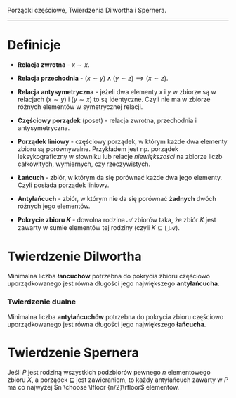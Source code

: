 Porządki częściowe, Twierdzenia Dilwortha i Spernera.

---

# Definicje

* **Relacja zwrotna** - $x \sim x$.
* **Relacja przechodnia** - $(x \sim y) \land (y \sim z) \implies (x \sim z)$.
* **Relacja antysymetryczna** - jeżeli dwa elementy $x$ i $y$ w zbiorze są w relacjach $(x \sim y)$ i $(y \sim x)$ to są identyczne. Czyli nie ma w zbiorze różnych elementów w symetrycznej relacji.

* **Częściowy porządek** (poset) - relacja zwrotna, przechodnia i antysymetryczna.
* **Porządek liniowy** - częściowy porządek, w którym każde dwa elementy zbioru są porównywalne. Przykładem jest np. porządek leksykograficzny w słowniku lub relacje *niewiększości* na zbiorze liczb całkowitych, wymiernych, czy rzeczywistych.

* **Łańcuch** - zbiór, w którym da się porównać każde dwa jego elementy. Czyli posiada porządek liniowy.
* **Antyłańcuch** - zbiór, w którym nie da się porównać **żadnych** dwóch różnych jego elementów.

* **Pokrycie zbioru $K$** - dowolna rodzina $\mathcal A$ zbiorów taka, że zbiór $K$ jest zawarty w sumie elementów tej rodziny (czyli $K \subseteq \bigcup \mathcal A$).

# Twierdzenie Dilwortha
Minimalna liczba **łańcuchów** potrzebna do pokrycia zbioru częściowo uporządkowanego jest równa długości jego największego **antyłańcucha**.

### Twierdzenie dualne
Minimalna liczba **antyłańcuchów** potrzebna do pokrycia zbioru częściowo uporządkowanego jest równa długości jego największego **łańcucha**.

# Twierdzenie Spernera
Jeśli $P$ jest rodziną wszystkich podzbiorów pewnego $n$ elementowego zbioru $X$, a porządek $\sqsubseteq$ jest zawieraniem, to każdy antyłańcuch zawarty w $P$ ma co najwyżej $n \choose \lfloor {n/2}\rfloor$ elementów.
